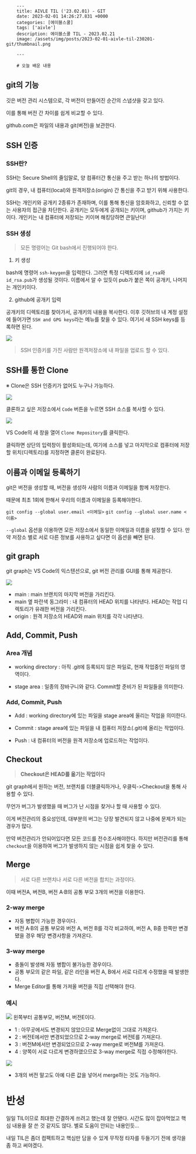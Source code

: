 

        ---
        title: AIVLE TIL ('23.02.01) - GIT
        date: 2023-02-01 14:26:27.831 +0000
        categories: [에이블스쿨]
        tags: ['aivle']
        description: 에이블스쿨 TIL - 2023.02.21
        image: /assets/img/posts/2023-02-01-aivle-til-230201-git/thumbnail.png
        
        ---

        # 오늘 배운 내용

## git의 기능

깃은 버전 관리 시스템으로, 각 버전이 만들어진 순간의 스냅샷을 갖고 있다.

이를 통해 버전 간 차이를 쉽게 비교할 수 있다.

github.com은 파일의 내용과 git(버전)을 보관한다.


## SSH 인증

### SSH란?

SSH는 Secure Shell의 줄임말로, 양 컴퓨터간 통신을 주고 받는 하나의 방법이다.

git의 경우, 내 컴퓨터(local)와 원격저장소(origin) 간 통신을 주고 받기 위해 사용한다.

SSH는 개인키와 공개키 2종류가 존재하며, 이를 통해 통신을 암호화하고, 신뢰할 수 없는 사용자의 접근을 차단한다.
공개키는 모두에게 공개되는 키이며, github가 가지는 키이다.
개인키는 내 컴퓨터에 저장되는 키이며 해킹당하면 큰일난다!

### SSH 생성

> 모든 명령어는 Git bash에서 진행되어야 한다.

1. 키 생성

bash에 명령어 `ssh-keygen`을 입력한다.
그러면 특정 디렉토리에 `id_rsa`와 `id_rsa.pub`가 생성될 것이다.
이름에서 알 수 있듯이 pub가 붙은 쪽이 공개키, 나머지는 개인키이다.

2. github에 공개키 입력

공개키의 디렉토리를 찾아가서, 공개키의 내용을 복사한다.
이후 깃허브의 내 계정 설정에 들어가면 `SSH and GPG keys`라는 메뉴를 찾을 수 있다.
여기서 새 SSH keys를 등록하면 된다.

![](/assets/img/posts/2023-02-01-aivle-til-230201-git/img0.png)

> SSH 인증키를 가진 사람만 원격저장소에 내 파일을 업로드 할 수 있다.

## SSH를 통한 Clone

※ Clone은 SSH 인증키가 없어도 누구나 가능하다.

![](/assets/img/posts/2023-02-01-aivle-til-230201-git/img1.png)

클론하고 싶은 저장소에서 `Code` 버튼을 누르면 SSH 소스를 복사할 수 있다.

![](/assets/img/posts/2023-02-01-aivle-til-230201-git/img2.png)

VS Code의 새 창을 열어 `Clone Repository`를 클릭한다.

클릭하면 상단의 입력창이 활성화되는데, 여기에 소스를 넣고 마지막으로 컴퓨터에 저장할 위치(디렉토리)를 지정하면 클론이 완료된다.

## 이름과 이메일 등록하기

git은 버전을 생성할 때, 버전을 생성하 사람의 이름과 이메일을 함께 저장한다.

때문에 최초 1회에 한해서 우리의 이름과 이메일을 등록해야한다.

`git config --global user.email <이메일>`
`git config --global user.name <이름>`

`--global` 옵션을 이용하면 모든 저장소에서 동일한 이메일과 이름을 설정할 수 있다.
만약 저장소 별로 서로 다른 정보를 사용하고 싶다면 이 옵션을 빼면 된다.

## git graph

git graph는 VS Code의 익스텐션으로, git 버전 관리를 GUI를 통해 제공한다.

![](/assets/img/posts/2023-02-01-aivle-til-230201-git/img3.png)

- main : main 브랜치의 마지막 버전을 가리킨다.
- main 옆 파란색 동그라미 : 내 컴퓨터의 HEAD 위치를 나타낸다. 
HEAD는 작업 디렉토리가 유래한 버전을 가리킨다.
- origin : 원격 저장소의 HEAD와 main 위치를 각각 나타낸다.

## Add, Commit, Push

### Area 개념

- working directory : 아직 .git에 등록되지 않은 파일로, 현재 작업중인 파일의 영역이다.

- stage area : 일종의 장바구니와 같다.
Commit할 준비가 된 파일들을 의미한다.

### Add, Commit, Push

- Add : working directory에 있는 파일을 stage area에 올리는 작업을 의미한다.

- Commit : stage area에 있는 파일을 내 컴퓨터 저장소(.git)에 올리는 작업이다.

- Push : 내 컴퓨터의 버전을 원격 저장소에 업로드하는 작업이다.

## Checkout

> **Checkout은 HEAD를 옮기는 작업이다**

git graph에서 원하는 버전, 브랜치를 더블클릭하거나, 우클릭->Checkout을 통해 사용할 수 있다.

무언가 버그가 발생했을 때 버그가 난 시점을 찾거나 할 때 사용할 수 있다.

이게 버전관리의 중요성인데, 대부분의 버그는 당장 발견되지 않고 나중에 문제가 되는 경우가 많다.

만약 버전관리가 안되어있다면 모든 코드를 전수조사해야한다.
하지만 버전관리를 통해 `checkout`을 이용하여 버그가 발생하지 않는 시점을 쉽게 찾을 수 있다.

## Merge

> 서로 다른 브랜치나 서로 다른 버전을 합치는 과정이다.

이때 버전A, 버전B, 버전 A·B의 공통 부모 3개의 버전을 이용한다.

### 2-way merge

- 자동 병합이 가능한 경우이다.
- 버전 A·B의 공통 부모와 버전 A, 버전 B를 각각 비교하여, 버전 A, B중 한쪽만 변경됐을 경우 해당 변경사항을 가져온다.

### 3-way merge

- 충돌이 발생해 자동 병합이 불가능한 경우이다.
- 공통 부모의 같은 파일, 같은 라인을 버전 A, B에서 서로 다르게 수정했을 때 발생한다.
- Merge Editor를 통해 가져올 버전을 직접 선택해야 한다.

### 예시

![](/assets/img/posts/2023-02-01-aivle-til-230201-git/img4.png)
왼쪽부터 공통부모, 버전M, 버전E이다.


- 1 : 아무곳에서도 변경되지 않았으므로 Merge없이 그대로 가져온다.
- 2 : 버전E에서만 변경되었으므로 2-way merge로 버전E를 가져온다.
- 3 : 버전M에서만 변경되었으므로 2-way merge로 버전M를 가져온다.
- 4 : 양쪽이 서로 다르게 변경하였으므로 3-way merge로 직접 수정해야한다.

![](/assets/img/posts/2023-02-01-aivle-til-230201-git/img5.png)

- 3개의 버전 말고도 아예 다른 값을 넣어서 merge하는 것도 가능하다.

# 반성

일일 TIL이므로 최대한 간결하게 쓰려고 했는데 잘 안됐다.
시간도 많이 잡아먹었고 핵심 내용을 잘 쓴 것 같지도 않다.
별로 도움이 안되는 내용인듯...

내일 TIL은 좀더 컴팩트하고 핵심만 담을 수 있게 무작정 타자를 두들기기 전에 생각을 좀 하고 써야겠다.




        